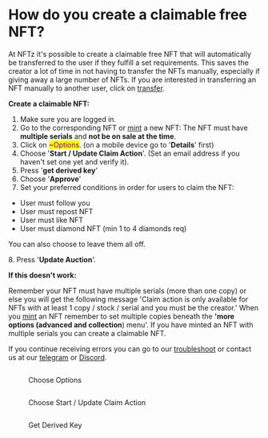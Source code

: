 # How do you create a claimable free NFT?

At NFTz it's possible to create a claimable free NFT that will automatically be transferred to the user if they fulfill a set requirements. This saves the creator a lot of time in not having to transfer the NFTs manually, especially if giving away a large number of NFTs. If you are interested in transferring an NFT manually to another user, click on [transfer](how-to-transfer-an-nft.md).&#x20;

**Create a claimable NFT:**&#x20;

1. Make sure you are logged in.
2. Go to the corresponding NFT or [mint](how-do-you-mint-sell-an-nft.md) a new NFT: The NFT must have **multiple serials** and **not be on sale at the time**.
3. Click on <mark style="color:purple;">\~Options</mark>. (on a mobile device go to '**Details**' first)
4. Choose '**Start / Update Claim Action**'. (Set an email address if you haven't set one yet and verify it).
5. Press '**get derived key**'
6. Choose '**Approve**'
7. Set your preferred conditions in order for users to claim the NFT:

* User must follow you
* User must repost NFT
* User must like NFT
* User must diamond NFT (min 1 to 4 diamonds req)

You can also choose to leave them all off.

8\. Press '**Update Auction**'.



**If this doesn't work:**

Remember your NFT must have multiple serials (more than one copy) or else you will get the following message 'Claim action is only available for NFTs with at least 1 copy / stock / serial and you must be the creator.'  When you [mint](how-do-you-mint-sell-an-nft.md) an NFT remember to set multiple copies beneath the **'more options (advanced and collection**) menu'. If you have minted an NFT with multiple serials you can create a claimable NFT.&#x20;

If you continue receiving errors you can go to our [troubleshoot](../../troubleshoot/troubleshoot.md) or contact us at our [telegram](https://t.me/+qdNeX8CYB\_swZTQx) or [Discord](https://discord.gg/jQ34WMMZce).&#x20;

<figure><img src="../../.gitbook/assets/Screenshot_20221110-143056_Chrome.jpg" alt=""><figcaption><p>Choose Options</p></figcaption></figure>

<figure><img src="../../.gitbook/assets/Screenshot_20221110-142115_Chrome.jpg" alt=""><figcaption><p>Choose Start / Update Claim Action</p></figcaption></figure>

<figure><img src="../../.gitbook/assets/Screenshot_20221110-142335_Chrome.jpg" alt=""><figcaption><p>Get Derived Key</p></figcaption></figure>

<figure><img src="../../.gitbook/assets/Screenshot_20221223-162446_Chrome.jpg" alt=""><figcaption></figcaption></figure>
